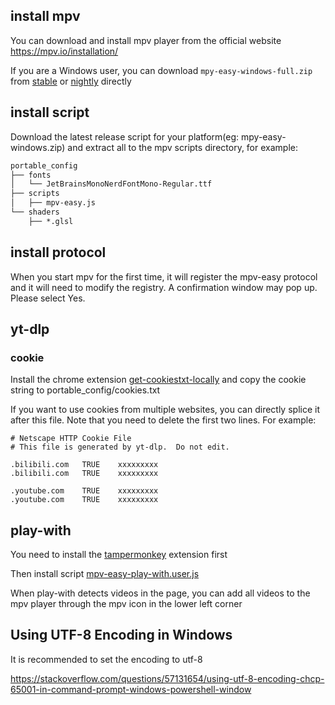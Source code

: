 ## install mpv

You can download and install mpv player from the official website https://mpv.io/installation/

If you are a Windows user, you can download `mpy-easy-windows-full.zip` from  [stable](https://github.com/mpv-easy/mpv-easy/releases/latest) or [nightly](https://github.com/mpv-easy/mpv-easy/actions?query=event%3Aschedule) directly

## install script

Download the latest release script for your platform(eg: mpy-easy-windows.zip) and extract all to the mpv scripts directory, for example:

```txt
portable_config
├── fonts
│   └── JetBrainsMonoNerdFontMono-Regular.ttf
├── scripts
│   ├── mpv-easy.js
└── shaders
    ├── *.glsl
```


## install protocol

When you start mpv for the first time, it will register the mpv-easy protocol and it will need to modify the registry. A confirmation window may pop up. Please select Yes.


## yt-dlp

### cookie

Install the chrome extension [get-cookiestxt-locally](https://chromewebstore.google.com/detail/get-cookiestxt-locally/cclelndahbckbenkjhflpdbgdldlbecc) and copy the cookie string to portable_config/cookies.txt

If you want to use cookies from multiple websites, you can directly splice it after this file. Note that you need to delete the first two lines.
For example:

```
# Netscape HTTP Cookie File
# This file is generated by yt-dlp.  Do not edit.

.bilibili.com	TRUE	xxxxxxxxx
.bilibili.com	TRUE	xxxxxxxxx

.youtube.com	TRUE	xxxxxxxxx
.youtube.com	TRUE	xxxxxxxxx
```

## play-with

You need to install the [tampermonkey](https://www.tampermonkey.net/) extension first

Then install script [mpv-easy-play-with.user.js](https://github.com/mpv-easy/mpv-easy/releases/latest/download/mpv-easy-play-with.user.js)

When play-with detects videos in the page, you can add all videos to the mpv player through the mpv icon in the lower left corner

## Using UTF-8 Encoding in Windows

It is recommended to set the encoding to utf-8

https://stackoverflow.com/questions/57131654/using-utf-8-encoding-chcp-65001-in-command-prompt-windows-powershell-window